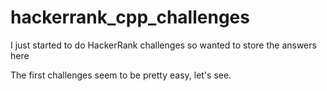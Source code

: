 # hackerrank_cpp_challenges
I just started to do HackerRank challenges so wanted to store the answers here

The first challenges seem to be pretty easy, let's see.
